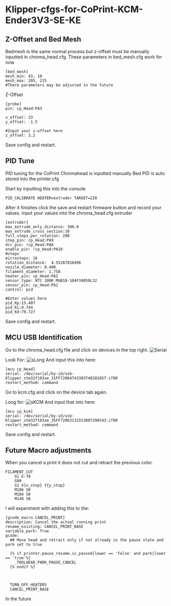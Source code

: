 # Klipper-cfgs-for-CoPrint-KCM-Ender3V3-SE-KE

## Z-Offset and Bed Mesh
Bedmesh is the same normal process but z-offset must be manually inputted in chroma_head.cfg.
These parameters in bed_mesh.cfg work for now
```
[bed_mesh]
mesh_min: 43, 10
mesh_max: 205, 215
#There parameters may be adjusted in the future
```

Z-Offset
```
[probe]
pin: cp_Head:PA3

x_offset: 33
y_offset: -1.5

#Input your z-offset here
z_offset: 3.2
```
Save config and restart.

## PID Tune 
PID tuning for the CoPrint Chromahead is inputted manually 
Bed PID is auto stored into the printer.cfg

Start by inputting this into the console 
```
PID_CALIBRATE HEATER=extruder TARGET=220 
```

After it finishes click the save and restart firmware button and record your values.
Input your values into the chroma_head.cfg extruder
```
[extruder]
max_extrude_only_distance: 300.0
max_extrude_cross_section:10
full_steps_per_rotation: 200
step_pin: cp_Head:PA9
dir_pin: !cp_Head:PA8
enable_pin: !cp_Head:PA10
#stepx
microsteps: 16
rotation_distance:  4.55287810496
nozzle_diameter: 0.400
filament_diameter: 1.750
heater_pin: cp_Head:PA2
sensor_type: NTC 100K MGB18-104F39050L32
sensor_pin: cp_Head:PA1
control: pid

#Enter values here
pid_Kp:15.407
pid_Ki:0.744
pid_Kd:79.727
```
Save config and restart.

## MCU USB Identification
Go to the chroma_head.cfg file and click on devices in the top right.
![Serial](.pictures/device.png)

Look For:
![sLong](.pictures/long.png)
And input this into here:
```
[mcu cp_Head]
serial: /dev/serial/by-id/usb-Klipper_stm32f103xe_31FF72064743303740281657-if00
restart_method: command
```

Go to kcm.cfg and click on the device tab again.

Loog for:
![sKCM](.pictures/kcm.png)
And input that into here:
```
[mcu cp_kcm]
serial: /dev/serial/by-id/usb-Klipper_stm32f103xe_35FF72063131553807290543-if00
restart_method: command
```
Save config and restart.

## Future Macro adjustments
When you cancel a print it does not cut and retract the previous color. 
```
FILAMENT_CUT
    G1 E-78
    G90
    G1 X{x_stop} Y{y_stop}
    M106 S0
    M104 S0
    M140 S0
```
I will experiment with adding this to the: 
```
[gcode_macro CANCEL_PRINT]
description: Cancel the actual running print
rename_existing: CANCEL_PRINT_BASE
variable_park: True
gcode:
  ## Move head and retract only if not already in the pause state and park set to true

  {% if printer.pause_resume.is_paused|lower == 'false' and park|lower == 'true'%}
    _TOOLHEAD_PARK_PAUSE_CANCEL
  {% endif %}



  TURN_OFF_HEATERS
  CANCEL_PRINT_BASE
``` 
In the future
